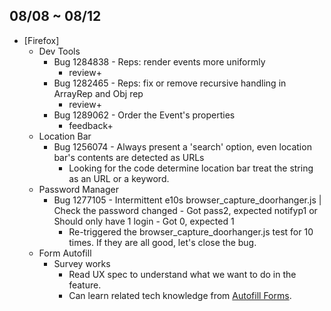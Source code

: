 ## 08/08 ~ 08/12 ##

* [Firefox]
  - Dev Tools
    - Bug 1284838 - Reps: render events more uniformly
      - review+
    - Bug 1282465 - Reps: fix or remove recursive handling in ArrayRep and Obj rep
      - review+
    - Bug 1289062 - Order the Event's properties
      - feedback+
  - Location Bar
    - Bug 1256074 - Always present a 'search' option, even location bar's contents are detected as URLs
      - Looking for the code determine location bar treat the string as an URL or a keyword.
  - Password Manager
    - Bug 1277105 - Intermittent e10s browser_capture_doorhanger.js | Check the password changed - Got pass2, expected notifyp1 or Should only have 1 login - Got 0, expected 1
      - Re-triggered the browser_capture_doorhanger.js test for 10 times. If they are all good, let's close the bug.
  - Form Autofill
    - Survey works
      - Read UX spec to understand what we want to do in the feature.
      - Can learn related tech knowledge from [Autofill Forms][autofill-forms].

[autofill-forms]: https://github.com/sarahavilov/Autofill-Forms
